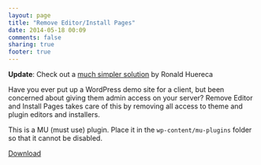 ```yaml
---
layout: page
title: "Remove Editor/Install Pages"
date: 2014-05-18 00:09
comments: false
sharing: true
footer: true
---
```


**Update**: Check out a [much simpler solution](http://www.wpajax.com/articles/quick-tip-disallow-file-editing-on-client-dev-sites) by Ronald Huereca

Have you ever put up a WordPress demo site for a client, but been concerned about giving them admin access on your server? Remove Editor and Install Pages takes care of this by removing all access to theme and plugin editors and installers.

This is a MU (must use) plugin.
Place it in the `wp-content/mu-plugins` folder so that it cannot be disabled.

[Download](http://www.itsananderson.com/download/remove-editor-and-install-pages.1.0.zip)